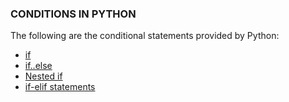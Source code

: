 ### CONDITIONS IN PYTHON
The following are the conditional statements provided by Python:
- [if]()
- [if..else]()
- [Nested if]()
- [if-elif statements]()
